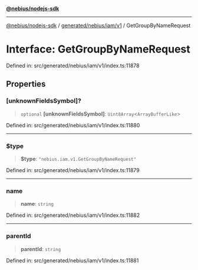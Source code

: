 [**@nebius/nodejs-sdk**](../../../../../README.md)

---

[@nebius/nodejs-sdk](../../../../../README.md) / [generated/nebius/iam/v1](../README.md) / GetGroupByNameRequest

# Interface: GetGroupByNameRequest

Defined in: src/generated/nebius/iam/v1/index.ts:11878

## Properties

### \[unknownFieldsSymbol\]?

> `optional` **\[unknownFieldsSymbol\]**: `Uint8Array`\<`ArrayBufferLike`\>

Defined in: src/generated/nebius/iam/v1/index.ts:11880

---

### $type

> **$type**: `"nebius.iam.v1.GetGroupByNameRequest"`

Defined in: src/generated/nebius/iam/v1/index.ts:11879

---

### name

> **name**: `string`

Defined in: src/generated/nebius/iam/v1/index.ts:11882

---

### parentId

> **parentId**: `string`

Defined in: src/generated/nebius/iam/v1/index.ts:11881
